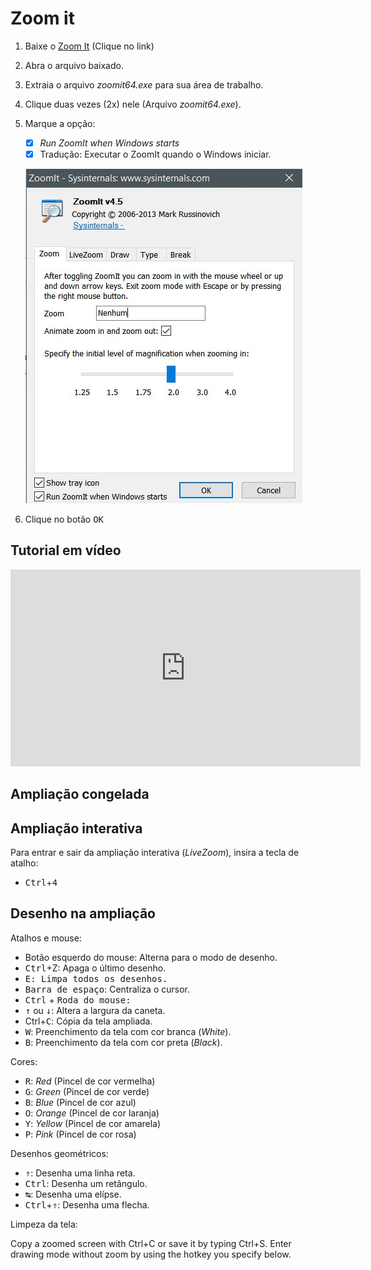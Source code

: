 # Zoom it

1. Baixe o [Zoom It](https://docs.microsoft.com/en-us/sysinternals/downloads/zoomit) (Clique no link)
2. Abra o arquivo baixado.
3. Extraia o arquivo *zoomit64.exe* para sua área de trabalho.
4. Clique duas vezes (2x) nele (Arquivo *zoomit64.exe*).
5. Marque a opção:
      - [x] *Run ZoomIt when Windows starts*
      - [x] Tradução: Executar o ZoomIt quando o Windows iniciar.

    ![tela inicial do zoomit](zoom-it/01-inicio.jpg)

6. Clique no botão <kbd>OK</kbd>

## Tutorial em vídeo

<iframe width="560" height="315" src="https://www.youtube.com/embed/7XYa9q-nXBQ" title="YouTube video player" frameborder="0" allow="accelerometer; autoplay; clipboard-write; encrypted-media; gyroscope; picture-in-picture" allowfullscreen></iframe>


## Ampliação congelada

## Ampliação interativa

Para entrar e sair da ampliação interativa (*LiveZoom*), insira a tecla de atalho:

- <kbd>Ctrl</kbd>+<kbd>4</kbd>

## Desenho na ampliação

Atalhos e mouse:

- Botão esquerdo do mouse: Alterna para o modo de desenho.
- <kbd>Ctrl</kbd>+<kdb>Z</kbd>: Apaga o último desenho.
- <kbd>E</kdb>: Limpa todos os desenhos.
- <kbd>Barra de espaço</kbd>: Centraliza o cursor.
- <kbd>Ctrl</kbd> + <kbd>Roda do mouse</kdb>: 
- <kbd>&uarr;</kbd> ou <kbd>&darr;</kbd>: Altera a largura da caneta.
- <kdb>Ctrl</kbd>+<kbd>C</kbd>: Cópia da tela ampliada.
- <kbd>W</kbd>: Preenchimento da tela com cor branca (*White*).
- <kbd>B</kbd>: Preenchimento da tela com cor preta (*Black*).

Cores:

- <kbd>R</kbd>: *Red* (Pincel de cor vermelha)
- <kbd>G</kbd>: *Green* (Pincel de cor verde)
- <kbd>B</kbd>: *Blue* (Pincel de cor azul)
- <kbd>O</kbd>: *Orange* (Pincel de cor laranja)
- <kbd>Y</kbd>: *Yellow* (Pincel de cor amarela)
- <kbd>P</kbd>: *Pink* (Pincel de cor rosa)
  
Desenhos geométricos:

- <kbd>&uArr;</kbd>: Desenha uma linha reta.
- <kbd>Ctrl</kbd>: Desenha um retângulo.
- <kbd>&#8633;</kbd>: Desenha uma elípse.
- <kbd>Ctrl</kbd>+<kbd>&uArr;</kbd>: Desenha uma flecha.

Limpeza da tela: 




Copy a zoomed screen with Ctrl+C or save it by typing Ctrl+S.
Enter drawing mode without zoom by using the hotkey you specify below.


